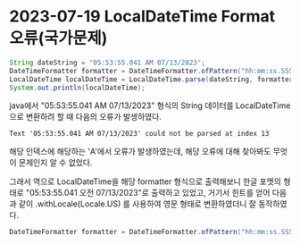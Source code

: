 # 2023-07-19 LocalDateTime Format 오류(국가문제)

```java
String dateString = "05:53:55.041 AM 07/13/2023";
DateTimeFormatter formatter = DateTimeFormatter.ofPattern("hh:mm:ss.SSS a MM/dd/yyyy")
LocalDateTime localDateTime = LocalDateTime.parse(dateString, formatter);
System.out.println(localDateTime);
```

java에서 "05:53:55.041 AM 07/13/2023" 형식의 String 데이터를 LocalDateTime으로 변환하려 할 때 다음의 오류가 발생하였다.

`Text '05:53:55.041 AM 07/13/2023' could not be parsed at index 13`

해당 인덱스에 해당하는 'A'에서 오류가 발생하였는데, 해당 오류에 대해 찾아봐도 무엇이 문제인지 알 수 없었다.

그래서 역으로 LocalDateTime을 해당 formatter 형식으로 출력해보니 한글 포멧의 형태로 "05:53:55.041 오전 07/13/2023"로 출력하고 있었고,
거기서 힌트를 얻어 다음과 같이 .withLocale(Locale.US) 를 사용하여 영문 형태로 변환하였더니 잘 동작하였다.

```java
DateTimeFormatter formatter = DateTimeFormatter.ofPattern("hh:mm:ss.SSS a MM/dd/yyyy").withLocale(Locale.US);
```